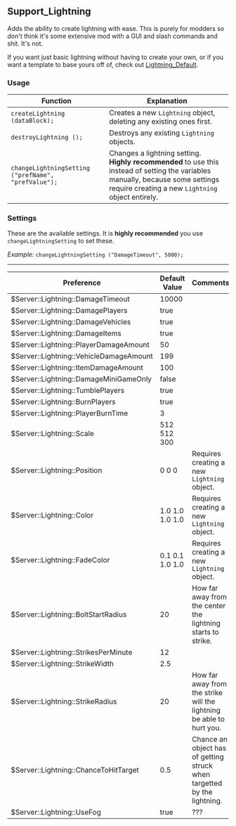 
## Support_Lightning

Adds the ability to create lightning with ease.  This is purely for modders so don't think it's some extensive mod with a GUI and slash commands and shit.  It's not.

If you want just basic lightning without having to create your own, or if you want a template to base yours off of, check out [Lightning_Default](https://github.com/electrk/Lightning_Default).


### Usage

| Function | Explanation |
|----------|-------------|
| `createLightning (dataBlock);` | Creates a new `Lightning` object, deleting any existing ones first. |
| `destroyLightning ();` | Destroys any existing `Lightning` objects. |
| `changeLightningSetting ("prefName", "prefValue");` | Changes a lightning setting.  **Highly recommended** to use this instead of setting the variables manually, because some settings require creating a new `Lightning` object entirely. |


### Settings

These are the available settings.  It is **highly recommended** you use `changeLightningSetting` to set these.

*Example:*  `changeLightningSetting ("DamageTimeout", 5000);`

---

| Preference | Default Value | Comments |
|------------|---------------|----------|
| $Server::Lightning::DamageTimeout | 10000 |  |
| $Server::Lightning::DamagePlayers | true |  |
| $Server::Lightning::DamageVehicles | true |  |
| $Server::Lightning::DamageItems | true |  |
| $Server::Lightning::PlayerDamageAmount | 50 |  |
| $Server::Lightning::VehicleDamageAmount | 199 |  |
| $Server::Lightning::ItemDamageAmount | 100 |  |
| $Server::Lightning::DamageMiniGameOnly | false |  |
| $Server::Lightning::TumblePlayers | true |  |
| $Server::Lightning::BurnPlayers | true |  |
| $Server::Lightning::PlayerBurnTime | 3 |  |
| $Server::Lightning::Scale | 512 512 300 |  |
| $Server::Lightning::Position | 0 0 0 | Requires creating a new `Lightning` object. |
| $Server::Lightning::Color | 1.0 1.0 1.0 1.0 | Requires creating a new `Lightning` object. |
| $Server::Lightning::FadeColor | 0.1 0.1 1.0 1.0 | Requires creating a new `Lightning` object. |
| $Server::Lightning::BoltStartRadius | 20 | How far away from the center the lightning starts to strike. |
| $Server::Lightning::StrikesPerMinute | 12 |
| $Server::Lightning::StrikeWidth | 2.5 |
| $Server::Lightning::StrikeRadius | 20 | How far away from the strike will the lightning be able to hurt you. |
| $Server::Lightning::ChanceToHitTarget | 0.5 | Chance an object has of getting struck when targetted by the lightning. |
| $Server::Lightning::UseFog | true | ??? |
